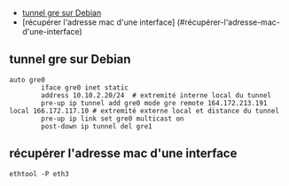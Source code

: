 * [tunnel gre sur Debian](#tunnel-gre-sur-Debian)
* [récupérer l'adresse mac d'une interface] (#récupérer-l'adresse-mac-d'une-interface)

## tunnel gre sur Debian
```
auto gre0
        iface gre0 inet static
        address 10.10.2.20/24  # extremité interne local du tunnel
        pre-up ip tunnel add gre0 mode gre remote 164.172.213.191 local 166.172.117.10 # extremité externe local et distance du tunnel
        pre-up ip link set gre0 multicast on
        post-down ip tunnel del gre1
```

## récupérer l'adresse mac d'une interface
```
ethtool -P eth3
```

